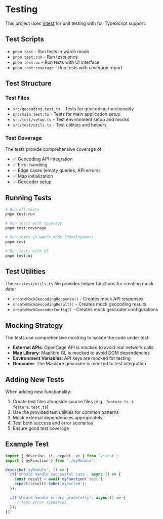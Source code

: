 # Testing

This project uses [Vitest](https://vitest.dev/) for unit testing with full TypeScript support.

## Test Scripts

- `pnpm test` - Run tests in watch mode
- `pnpm test:run` - Run tests once
- `pnpm test:ui` - Run tests with UI interface
- `pnpm test:coverage` - Run tests with coverage report

## Test Structure

### Test Files

- `src/geocoding.test.ts` - Tests for geocoding functionality
- `src/main.test.ts` - Tests for main application setup
- `src/test/setup.ts` - Test environment setup and mocks
- `src/test/utils.ts` - Test utilities and helpers

### Test Coverage

The tests provide comprehensive coverage of:

- ✅ Geocoding API integration
- ✅ Error handling
- ✅ Edge cases (empty queries, API errors)
- ✅ Map initialization
- ✅ Geocoder setup

## Running Tests

```bash
# Run all tests
pnpm test:run

# Run tests with coverage
pnpm test:coverage

# Run tests in watch mode (development)
pnpm test

# Run tests with UI
pnpm test:ui
```

## Test Utilities

The `src/test/utils.ts` file provides helper functions for creating mock data:

- `createMockGeocodingResponse()` - Creates mock API responses
- `createMockGeocodingResult()` - Creates mock geocoding results
- `createMockGeocoderConfig()` - Creates mock geocoder configurations

## Mocking Strategy

The tests use comprehensive mocking to isolate the code under test:

- **External APIs**: OpenCage API is mocked to avoid real network calls
- **Map Library**: Maplibre GL is mocked to avoid DOM dependencies
- **Environment Variables**: API keys are mocked for testing
- **Geocoder**: The Maplibre geocoder is mocked to test integration

## Adding New Tests

When adding new functionality:

1. Create test files alongside source files (e.g., `feature.ts` → `feature.test.ts`)
2. Use the provided test utilities for common patterns
3. Mock external dependencies appropriately
4. Test both success and error scenarios
5. Ensure good test coverage

## Example Test

```typescript
import { describe, it, expect, vi } from 'vitest';
import { myFunction } from './myModule';

describe('myModule', () => {
  it('should handle successful case', async () => {
    const result = await myFunction('test');
    expect(result).toBe('expected');
  });

  it('should handle errors gracefully', async () => {
    // Test error scenarios
  });
});
```
